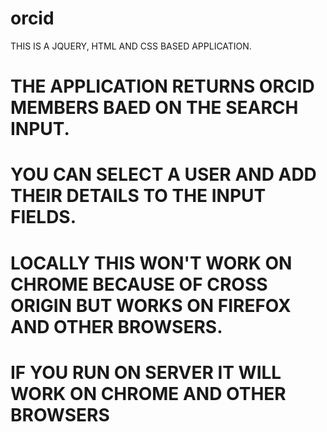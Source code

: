 # orcid

 THIS IS A JQUERY, HTML AND CSS BASED APPLICATION.

# THE APPLICATION RETURNS ORCID MEMBERS BAED ON THE SEARCH INPUT.

# YOU CAN SELECT A USER AND ADD THEIR DETAILS TO THE INPUT FIELDS.

# LOCALLY THIS WON'T WORK ON CHROME BECAUSE OF CROSS ORIGIN BUT WORKS ON FIREFOX AND OTHER BROWSERS.

# IF YOU RUN ON SERVER IT WILL WORK ON CHROME AND OTHER BROWSERS